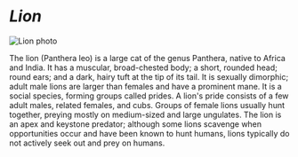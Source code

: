 # *Lion*

![Lion photo](https://upload.wikimedia.org/wikipedia/commons/thumb/7/73/Lion_waiting_in_Namibia.jpg/1024px-Lion_waiting_in_Namibia.jpg)

The lion (Panthera leo) is a large cat of the genus Panthera, native to Africa and India. It has a muscular, broad-chested body; a short, rounded head; round ears; and a dark, hairy tuft at the tip of its tail. It is sexually dimorphic; adult male lions are larger than females and have a prominent mane. It is a social species, forming groups called prides. A lion's pride consists of a few adult males, related females, and cubs. Groups of female lions usually hunt together, preying mostly on medium-sized and large ungulates. The lion is an apex and keystone predator; although some lions scavenge when opportunities occur and have been known to hunt humans, lions typically do not actively seek out and prey on humans.